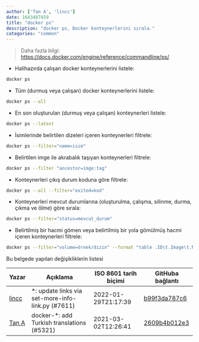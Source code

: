 ```yaml
---
author: ['Tan A', 'lincc']
date: 1643487459
title: "docker ps"
description: "docker ps, Docker konteynerlerini sırala."
categories: "common"
---
```

> Daha fazla bilgi: <https://docs.docker.com/engine/reference/commandline/ps/>.

- Halihazırda çalışan docker konteynerlerini listele:

```bash
docker ps
```

- Tüm (durmuş veya çalışan) docker konteynerlerini listele:

```bash
docker ps --all
```

- En son oluşturulan (durmuş veya çalışan) konteynerleri listele:

```bash
docker ps --latest
```

- İsimlerinde belirtilen dizeleri içeren konteynerleri filtrele:

```bash
docker ps --filter="name=isim"
```

- Belirtilen imge ile akrabalık taşıyan konteynerleri filtrele:

```bash
docker ps --filter "ancestor=imge:tag"
```

- Konteynerleri çıkış durum koduna göre filtrele:

```bash
docker ps --all --filter="exited=kod"
```

- Konteynerleri mevcut durumlarına (oluşturulma, çalışma, silinme, durma, çıkma ve ölme) göre sırala:

```bash
docker ps --filter="status=mevcut_durum"
```

- Belirtilmiş bir hacmi gömen veya belirtilmiş bir yola gömülmüş hacmi içeren konteynerleri filtrele:

```bash
docker ps --filter="volume=örnek/dizin" --format "table .ID\t.Image\t.Names\t.Mounts"
```
Bu belgede yapılan değişikliklerin listesi


Yazar | Açıklama | ISO 8601 tarih biçimi | GitHuba bağlantı
------|-----|-----|-----
[lincc](mailto:46962923+blueskyson@users.noreply.github.com) | *: update links via set-more-info-link.py (#7611) | 2022-01-29T21:17:39 | [b99f3da787c6](https://github.com/tldr-pages/tldr/commit/b99f3da787c6f43a545b9cb5ebd8265b1367fbc4)
[Tan A](mailto:40173707+Yutyo@users.noreply.github.com) | docker-*: add Turkish translations (#5321) | 2021-03-02T12:26:41 | [2609b4b012e3](https://github.com/tldr-pages/tldr/commit/2609b4b012e3a528f8cc86201956fab27c7f72b2)

